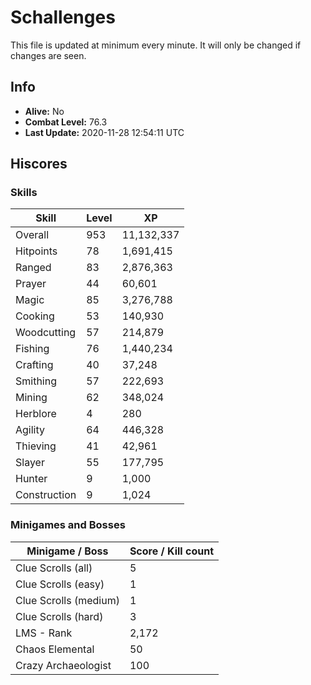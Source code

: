 # Schallenges

This file is updated at minimum every minute. It will only be changed if changes are seen.

## Info

 - **Alive:** No
 - **Combat Level:** 76.3
 - **Last Update:** 2020-11-28 12:54:11 UTC

## Hiscores

### Skills

| Skill | Level | XP |
|--|--|--|
| Overall | 953 | 11,132,337 |
| Hitpoints | 78 | 1,691,415 |
| Ranged | 83 | 2,876,363 |
| Prayer | 44 | 60,601 |
| Magic | 85 | 3,276,788 |
| Cooking | 53 | 140,930 |
| Woodcutting | 57 | 214,879 |
| Fishing | 76 | 1,440,234 |
| Crafting | 40 | 37,248 |
| Smithing | 57 | 222,693 |
| Mining | 62 | 348,024 |
| Herblore | 4 | 280 |
| Agility | 64 | 446,328 |
| Thieving | 41 | 42,961 |
| Slayer | 55 | 177,795 |
| Hunter | 9 | 1,000 |
| Construction | 9 | 1,024 |

### Minigames and Bosses

| Minigame / Boss | Score / Kill count |
|--|--|
| Clue Scrolls (all) | 5 |
| Clue Scrolls (easy) | 1 |
| Clue Scrolls (medium) | 1 |
| Clue Scrolls (hard) | 3 |
| LMS - Rank | 2,172 |
| Chaos Elemental | 50 |
| Crazy Archaeologist | 100 |
